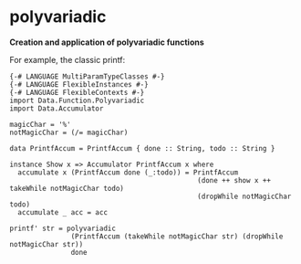 # polyvariadic

**Creation and application of polyvariadic functions**

For example, the classic printf:

    {-# LANGUAGE MultiParamTypeClasses #-}
    {-# LANGUAGE FlexibleInstances #-}
    {-# LANGUAGE FlexibleContexts #-}
    import Data.Function.Polyvariadic
    import Data.Accumulator

    magicChar = '%'
    notMagicChar = (/= magicChar)

    data PrintfAccum = PrintfAccum { done :: String, todo :: String }

    instance Show x => Accumulator PrintfAccum x where
      accumulate x (PrintfAccum done (_:todo)) = PrintfAccum
                                                  (done ++ show x ++ takeWhile notMagicChar todo)
                                                  (dropWhile notMagicChar todo)
      accumulate _ acc = acc

    printf' str = polyvariadic
                   (PrintfAccum (takeWhile notMagicChar str) (dropWhile notMagicChar str))
                   done

